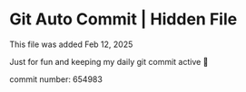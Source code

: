 # Git Auto Commit | Hidden File

This file was added Feb 12, 2025

Just for fun and keeping my daily git commit active 🤪

commit number: 654983
